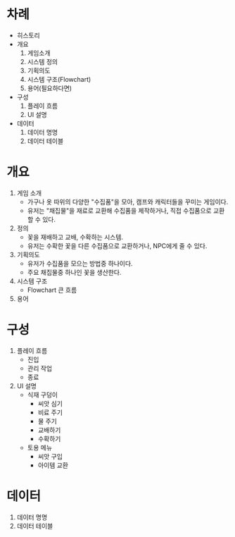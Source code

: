 # 차례
- 히스토리
- 개요
    1. 게임소개
    1. 시스템 정의
    2. 기획의도
    3. 시스템 구조(Flowchart)
    4. 용어(필요하다면)
- 구성
    1. 플레이 흐름
    2. UI 설명
- 데이터
    1. 데이터 명명
    2. 데이터 테이블

# 개요
1. 게임 소개
    - 가구나 옷 따위의 다양한 "수집품"을 모아, 캠프와 캐릭터들을 꾸미는 게임이다.
    - 유저는 "채집물"을 재료로 교환해 수집품을 제작하거나, 직접 수집품으로 교환할 수 있다.
1. 정의
    - 꽃을 재배하고 교배, 수확하는 시스템.
    - 유저는 수확한 꽃을 다른 수집품으로 교환하거나, NPC에게 줄 수 있다.
2. 기획의도
    - 유저가 수집품을 모으는 방법중 하나이다.
    - 주요 채집물중 하나인 꽃을 생산한다.
3. 시스템 구조
    - Flowchart 큰 흐름
4. 용어

# 구성
1. 플레이 흐름
    - 진입
    - 관리 작업
    - 종료
2. UI 설명
    - 식재 구덩이
        - 씨앗 심기
        - 비료 주기
        - 물 주기
        - 교배하기
        - 수확하기
    - 토용 메뉴
        - 씨앗 구입
        - 아이템 교환
# 데이터
1. 데이터 명명
2. 데이터 테이블